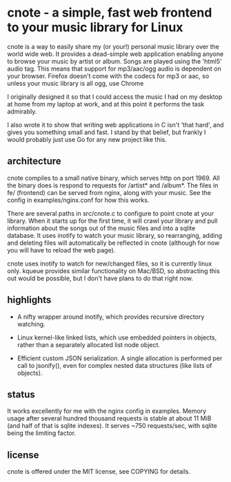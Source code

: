 cnote - a simple, fast web frontend to your music library for Linux
===================================================================

cnote is a way to easily share my (or your!) personal music library
over the world wide web.  It provides a dead-simple web application
enabling anyone to browse your music by artist or album.  Songs are
played using the 'html5' audio tag.  This means that support for
mp3/aac/ogg audio is dependent on your browser.  Firefox doesn't come
with the codecs for mp3 or aac, so unless your music library is all
ogg, use Chrome

I originally designed it so that I could access the music I had on my
desktop at home from my laptop at work, and at this point it performs
the task admirably.

I also wrote it to show that writing web applications in C isn't 'that
hard', and gives you something small and fast.  I stand by that
belief, but frankly I would probably just use Go for any new project
like this.


architecture
------------

cnote compiles to a small native binary, which serves http on port
1969. All the binary does is respond to requests for /artist* and
/album*.  The files in fe/ (frontend) can be served from nginx, along
with your music.  See the config in examples/nginx.conf for how this
works.

There are several paths in src/cnote.c to configure to point cnote at
your library.  When it starts up for the first time, it will crawl
your library and pull information about the songs out of the music
files and into a sqlite database.  It uses inotify to watch your music
library, so rearranging, adding and deleting files will automatically
be reflected in cnote (although for now you will have to reload the
web page).

cnote uses inotify to watch for new/changed files, so it is currently
linux only.  kqueue provides similar functionality on Mac/BSD, so
abstracting this out would be possible, but I don't have plans to do
that right now.


highlights
----------

- A nifty wrapper around inotify, which provides recursive directory
  watching.

- Linux kernel-like linked lists, which use embedded pointers in
  objects, rather than a separately allocated list node object.

- Efficient custom JSON serialization.  A single allocation is
  performed per call to jsonify(), even for complex nested data
  structures (like lists of objects).


status
------

It works excellently for me with the nginx config in examples.  Memory
usage after several hundred thousand requests is stable at about 11
MiB (and half of that is sqlite indexes).  It serves ~750
requests/sec, with sqlite being the limiting factor.


license
-------

cnote is offered under the MIT license, see COPYING for details.

